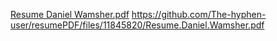 [Resume Daniel Wamsher.pdf](https://github.com/The-hyphen-user/resumePDF/files/11845820/Resume.Daniel.Wamsher.pdf)
https://github.com/The-hyphen-user/resumePDF/files/11845820/Resume.Daniel.Wamsher.pdf

